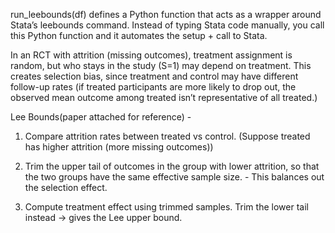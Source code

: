 run_leebounds(df) defines a Python function that acts as a wrapper around Stata’s leebounds command. Instead of typing Stata code manually, you call this Python function and it automates the setup + call to Stata.

In an RCT with attrition (missing outcomes), treatment assignment is random, but who stays in the study (S=1) may depend on treatment. This creates selection bias, since treatment and control may have different follow-up rates 
(if treated participants are more likely to drop out, the observed mean outcome among treated isn’t representative of all treated.)

Lee Bounds(paper attached for reference) - 
1. Compare attrition rates between treated vs control. (Suppose treated has higher attrition (more missing outcomes))

2. Trim the upper tail of outcomes in the group with lower attrition, so that the two groups have the same effective sample size. - This balances out the selection effect.

3. Compute treatment effect using trimmed samples. Trim the lower tail instead → gives the Lee upper bound.

